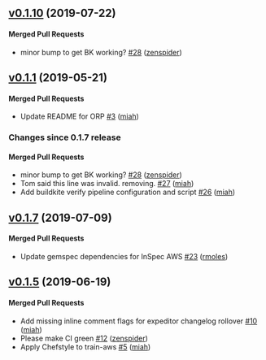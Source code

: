 <!-- latest_release 0.1.10 -->
## [v0.1.10](https://github.com/inspec/train-aws/tree/v0.1.10) (2019-07-22)

#### Merged Pull Requests
- minor bump to get BK working? [#28](https://github.com/inspec/train-aws/pull/28) ([zenspider](https://github.com/zenspider))
<!-- latest_release -->

## [v0.1.1](https://github.com/inspec/train-aws/tree/v0.1.1) (2019-05-21)

#### Merged Pull Requests
- Update README for ORP [#3](https://github.com/inspec/train-aws/pull/3) ([miah](https://github.com/miah))

<!-- release_rollup since=0.1.7 -->
### Changes since 0.1.7 release

#### Merged Pull Requests
- minor bump to get BK working? [#28](https://github.com/inspec/train-aws/pull/28) ([zenspider](https://github.com/zenspider)) <!-- 0.1.10 -->
- Tom said this line was invalid. removing. [#27](https://github.com/inspec/train-aws/pull/27) ([miah](https://github.com/miah)) <!-- 0.1.9 -->
- Add buildkite verify pipeline configuration and script [#26](https://github.com/inspec/train-aws/pull/26) ([miah](https://github.com/miah)) <!-- 0.1.8 -->
<!-- release_rollup -->

<!-- latest_stable_release -->
## [v0.1.7](https://github.com/inspec/train-aws/tree/v0.1.7) (2019-07-09)

#### Merged Pull Requests
- Update gemspec dependencies for InSpec AWS [#23](https://github.com/inspec/train-aws/pull/23) ([rmoles](https://github.com/rmoles))
<!-- latest_stable_release -->

## [v0.1.5](https://github.com/inspec/train-aws/tree/v0.1.5) (2019-06-19)

#### Merged Pull Requests
- Add missing inline comment flags for expeditor changelog rollover [#10](https://github.com/inspec/train-aws/pull/10) ([miah](https://github.com/miah))
- Please make CI green [#12](https://github.com/inspec/train-aws/pull/12) ([zenspider](https://github.com/zenspider))
- Apply Chefstyle to train-aws [#5](https://github.com/inspec/train-aws/pull/5) ([miah](https://github.com/miah))